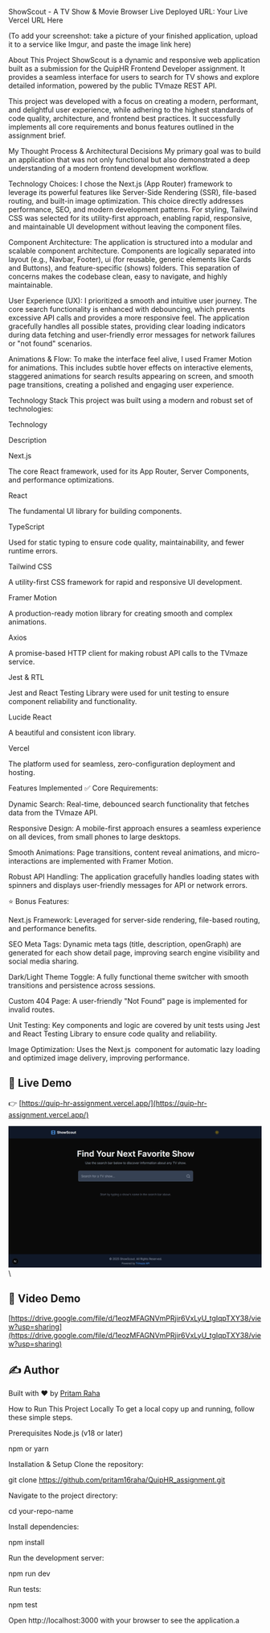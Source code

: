 ShowScout - A TV Show & Movie Browser
Live Deployed URL: Your Live Vercel URL Here

(To add your screenshot: take a picture of your finished application, upload it to a service like Imgur, and paste the image link here)

About This Project
ShowScout is a dynamic and responsive web application built as a submission for the QuipHR Frontend Developer assignment. It provides a seamless interface for users to search for TV shows and explore detailed information, powered by the public TVmaze REST API.

This project was developed with a focus on creating a modern, performant, and delightful user experience, while adhering to the highest standards of code quality, architecture, and frontend best practices. It successfully implements all core requirements and bonus features outlined in the assignment brief.

My Thought Process & Architectural Decisions
My primary goal was to build an application that was not only functional but also demonstrated a deep understanding of a modern frontend development workflow.

Technology Choices: I chose the Next.js (App Router) framework to leverage its powerful features like Server-Side Rendering (SSR), file-based routing, and built-in image optimization. This choice directly addresses performance, SEO, and modern development patterns. For styling, Tailwind CSS was selected for its utility-first approach, enabling rapid, responsive, and maintainable UI development without leaving the component files.

Component Architecture: The application is structured into a modular and scalable component architecture. Components are logically separated into layout (e.g., Navbar, Footer), ui (for reusable, generic elements like Cards and Buttons), and feature-specific (shows) folders. This separation of concerns makes the codebase clean, easy to navigate, and highly maintainable.

User Experience (UX): I prioritized a smooth and intuitive user journey. The core search functionality is enhanced with debouncing, which prevents excessive API calls and provides a more responsive feel. The application gracefully handles all possible states, providing clear loading indicators during data fetching and user-friendly error messages for network failures or "not found" scenarios.

Animations & Flow: To make the interface feel alive, I used Framer Motion for animations. This includes subtle hover effects on interactive elements, staggered animations for search results appearing on screen, and smooth page transitions, creating a polished and engaging user experience.

Technology Stack
This project was built using a modern and robust set of technologies:

Technology

Description

Next.js

The core React framework, used for its App Router, Server Components, and performance optimizations.

React

The fundamental UI library for building components.

TypeScript

Used for static typing to ensure code quality, maintainability, and fewer runtime errors.

Tailwind CSS

A utility-first CSS framework for rapid and responsive UI development.

Framer Motion

A production-ready motion library for creating smooth and complex animations.

Axios

A promise-based HTTP client for making robust API calls to the TVmaze service.

Jest & RTL

Jest and React Testing Library were used for unit testing to ensure component reliability and functionality.

Lucide React

A beautiful and consistent icon library.

Vercel

The platform used for seamless, zero-configuration deployment and hosting.

Features Implemented
✅ Core Requirements:

Dynamic Search: Real-time, debounced search functionality that fetches data from the TVmaze API.

Responsive Design: A mobile-first approach ensures a seamless experience on all devices, from small phones to large desktops.

Smooth Animations: Page transitions, content reveal animations, and micro-interactions are implemented with Framer Motion.

Robust API Handling: The application gracefully handles loading states with spinners and displays user-friendly messages for API or network errors.

⭐ Bonus Features:

Next.js Framework: Leveraged for server-side rendering, file-based routing, and performance benefits.

SEO Meta Tags: Dynamic meta tags (title, description, openGraph) are generated for each show detail page, improving search engine visibility and social media sharing.

Dark/Light Theme Toggle: A fully functional theme switcher with smooth transitions and persistence across sessions.

Custom 404 Page: A user-friendly "Not Found" page is implemented for invalid routes.

Unit Testing: Key components and logic are covered by unit tests using Jest and React Testing Library to ensure code quality and reliability.

Image Optimization: Uses the Next.js <Image> component for automatic lazy loading and optimized image delivery, improving performance.

## 🚀 Live Demo

👉 [https://quip-hr-assignment.vercel.app/](https://quip-hr-assignment.vercel.app/)

![Home Page](<home.png>)\

## 🚀 Video Demo

[https://drive.google.com/file/d/1eozMFAGNVmPRjir6VxLyU_tgIqpTXY38/view?usp=sharing](https://drive.google.com/file/d/1eozMFAGNVmPRjir6VxLyU_tgIqpTXY38/view?usp=sharing)

## ✍️ Author

Built with ❤️ by [Pritam Raha](https://github.com/pritam16raha)

How to Run This Project Locally
To get a local copy up and running, follow these simple steps.

Prerequisites
Node.js (v18 or later)

npm or yarn

Installation & Setup
Clone the repository:

git clone https://github.com/pritam16raha/QuipHR_assignment.git

Navigate to the project directory:

cd your-repo-name

Install dependencies:

npm install

Run the development server:

npm run dev

Run tests:

npm test

Open http://localhost:3000 with your browser to see the application.a
